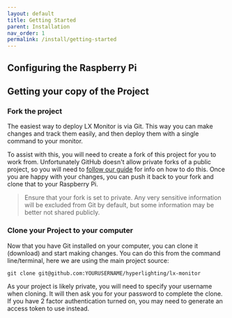 ```yaml
---
layout: default
title: Getting Started
parent: Installation
nav_order: 1
permalink: /install/getting-started
---
```


## Configuring the Raspberry Pi


## Getting your copy of the Project

### Fork the project

The easiest way to deploy LX Monitor is via Git. This way you can make changes and track them easily, and then deploy them with a single command to your monitor.

To assist with this, you will need to create a fork of this project for you to work from. Unfortunately GitHub doesn't allow private forks of a public project, so you will need to [follow our guide](PRIVATE-FORK.md) for info on how to do this. Once you are happy with your changes, you can push it back to your fork and clone that to your Raspberry Pi.

> Ensure that your fork is set to private. Any very sensitive information will be excluded from Git by default, but some information may be better not shared publicly.

### Clone your Project to your computer

Now that you have Git installed on your computer, you can clone it (download) and start making changes. You can do this from the command line/terminal, here we are using the main project source:

```
git clone git@github.com:YOURUSERNAME/hyperlighting/lx-monitor
```

As your project is likely private, you will need to specify your username when cloning. It will then ask you for your password to complete the clone. If you have 2 factor authentication turned on, you may need to generate an access token to use instead.
